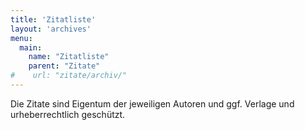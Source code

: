 ```yaml
---
title: 'Zitatliste'
layout: 'archives'
menu:
  main:
    name: "Zitatliste"
    parent: "Zitate"
#    url: "zitate/archiv/"
---
```


Die Zitate sind Eigentum der jeweiligen Autoren und ggf. Verlage und urheberrechtlich geschützt.